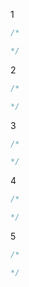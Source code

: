1
```Java
/*

*/

```
2
```Java
/*

*/

```
3
```Java
/*

*/

```
4
```Java
/*

*/

```
5
```Java
/*

*/

```